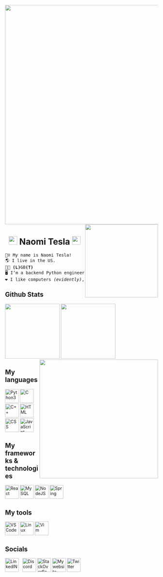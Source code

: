 <img src="https://64.media.tumblr.com/005e37a86478a9c92da7d4d3d7464b40/2bd29f0062317531-b1/s400x600/c7edc142895bc810339223dfddf2aa57ced0c32b.gif" width="720"/>
<img align='right' src="https://user-images.githubusercontent.com/110672478/213859389-dddb5018-0f72-43fe-8386-3f20aa68b0ba.gif" width="240"/>

<h1 align="center"><img src="https://user-images.githubusercontent.com/110672478/213859436-1fcf0ae8-17fc-4987-8c03-e72f24c186ca.gif" width="28"/> Naomi Tesla <img src="https://user-images.githubusercontent.com/110672478/213859436-1fcf0ae8-17fc-4987-8c03-e72f24c186ca.gif" width="28"></h1>


<pre>
🧙‍♀️ My name is Naomi Tesla!
🌎 I live in the US.
🏳️‍🌈 <b>(L)</b>GB<b>(T)</b>
🖥️ I’m a backend Python engineer and offensive cyber security expert.
❤️ I like computers <i>(evidently)</i>, engineering, and learning new things c:
</pre>

## Github Stats

<div>
	<img height="180em" src="https://github-readme-stats.vercel.app/api?username=NaomiTesla&theme=omni&show_icons=true"/>
	<img align='right' src="https://user-images.githubusercontent.com/110672478/213859388-ae94b66b-4cff-49e0-8c97-f083e4d2f86c.gif" width="390" />
	<img height="180em" src="https://github-readme-stats.vercel.app/api/top-langs/?username=NaomiTesla&layout=compact&theme=omni"/>
</div> 

## My languages
<div>
	<img width="45" src="https://cdn.jsdelivr.net/gh/devicons/devicon/icons/python/python-original.svg" alt="Python3"/>
	<img width="45" src="https://cdn.jsdelivr.net/gh/devicons/devicon/icons/c/c-original.svg" alt="C"/>
	<img width="45" src="https://cdn.jsdelivr.net/gh/devicons/devicon/icons/cplusplus/cplusplus-original.svg" alt="C++"/>
	<img width="45" src="https://cdn.jsdelivr.net/gh/devicons/devicon/icons/html5/html5-original.svg" alt="HTML"/> 
	<img width="45" src="https://cdn.jsdelivr.net/gh/devicons/devicon/icons/css3/css3-original.svg" alt="CSS"/>
	<img width="45" src="https://cdn.jsdelivr.net/gh/devicons/devicon/icons/javascript/javascript-original.svg" alt="JavaScript" />
</div> 

## My frameworks & technologies
<div>
	<img width="45" src="https://cdn.jsdelivr.net/gh/devicons/devicon/icons/react/react-original.svg" alt="React" />
	<img width="45" src="https://cdn.jsdelivr.net/gh/devicons/devicon/icons/mysql/mysql-original.svg" alt="MySQL" />
	<img width="45" src="https://cdn.jsdelivr.net/gh/devicons/devicon/icons/nodejs/nodejs-original.svg" alt="NodeJS" />
	<img width="45" src="https://cdn.jsdelivr.net/gh/devicons/devicon/icons/spring/spring-original.svg" alt="Spring" />
</div> 

## My tools
<div>
	<img width="45" src="https://cdn.jsdelivr.net/gh/devicons/devicon/icons/vscode/vscode-original.svg" alt="VSCode"/>
	<img width="45" src="https://user-images.githubusercontent.com/110672478/213860057-9398b179-37b1-44a8-bd51-7edd81a4c5c1.svg" alt="Linux"/>
	<img width="45" src="https://user-images.githubusercontent.com/110672478/213860058-22c0a86e-e206-4f2e-8181-71295cc1454d.svg" alt="Vim"/>
</div> 


## Socials
<div>
	<a href="https://www.linkedin.com/in/naomi-tesla/">  
	          <img width="45" src="https://cdn.jsdelivr.net/gh/devicons/devicon/icons/linkedin/linkedin-original.svg" alt="LinkedIN"/></a> &nbsp;
	<a href="https://discordapp.com/users/315262571315986432" style="text-decoration: none">  
	          <img width="45" src="https://user-images.githubusercontent.com/110672478/213858864-abd45924-faf5-41fb-b5bf-1e3f96797384.svg" alt="Discord"/></a>
	<a href="https://stackoverflow.com/users/13565899/naomi-tesla">  
	          <img width="45" src="https://user-images.githubusercontent.com/110672478/213859054-8bde9f78-6782-4b16-aacd-78cae162b0cf.svg" alt="StackOverflow"/></a>
	<a href="https://naomitesla.net/">  
	          <img width="45" src="https://user-images.githubusercontent.com/110672478/213858929-2dd2dcb4-f148-442f-9480-54376284e1ca.png" alt="My website"/></a> 
		<a href="https://twitter.com/naomi_tesla">  
	          <img width="45" src="https://cdn.jsdelivr.net/gh/devicons/devicon/icons/twitter/twitter-original.svg" alt="Twitter"/></a> 
</div>

